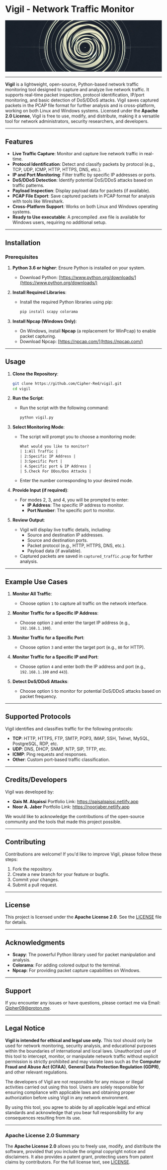 # Vigil - Network Traffic Monitor

<img src="Banner.png">

---

**Vigil** is a lightweight, open-source, Python-based network traffic monitoring tool designed to capture and analyze live network traffic. It supports real-time packet inspection, protocol identification, IP/port monitoring, and basic detection of DoS/DDoS attacks. Vigil saves captured packets in the PCAP file format for further analysis and is cross-platform, working on both Linux and Windows systems. Licensed under the **Apache 2.0 License**, Vigil is free to use, modify, and distribute, making it a versatile tool for network administrators, security researchers, and developers.

---

## Features

- **Live Traffic Capture**: Monitor and capture live network traffic in real-time.
- **Protocol Identification**: Detect and classify packets by protocol (e.g., TCP, UDP, ICMP, HTTP, HTTPS, DNS, etc.).
- **IP and Port Monitoring**: Filter traffic by specific IP addresses or ports.
- **DoS/DDoS Detection**: Identify potential DoS/DDoS attacks based on traffic patterns.
- **Payload Inspection**: Display payload data for packets (if available).
- **PCAP File Export**: Save captured packets in PCAP format for analysis with tools like Wireshark.
- **Cross-Platform Support**: Works on both Linux and Windows operating systems.
- **Ready to Use executable**: A precompiled .exe file is available for Windows users, requiring no additional setup.

---

## Installation

### Prerequisites

1. **Python 3.6 or higher**: Ensure Python is installed on your system.
   - Download Python: [https://www.python.org/downloads/](https://www.python.org/downloads/)

2. **Install Required Libraries**:
   - Install the required Python libraries using pip:
     ```bash
     pip install scapy colorama
     ```

3. **Install Npcap (Windows Only)**:
   - On Windows, install **Npcap** (a replacement for WinPcap) to enable packet capturing.
   - Download Npcap: [https://npcap.com/](https://npcap.com/)

---

## Usage

1. **Clone the Repository**:
   ```bash
   git clone https://github.com/Cipher-Red/vigil.git
   cd vigil
   ```

2. **Run the Script**:
   - Run the script with the following command:
     ```bash
     python vigil.py
     ```

3. **Select Monitoring Mode**:
   - The script will prompt you to choose a monitoring mode:
     ```
     What would you like to monitor?
     | 1:All Traffic |
     | 2:Specific IP Address |
     | 3:Specific Port |
     | 4.Specific port & IP Address |
     | 5.Check For DDos/Dos Attacks |
     ```
   - Enter the number corresponding to your desired mode.

4. **Provide Input (if required)**:
   - For modes 2, 3, and 4, you will be prompted to enter:
     - **IP Address**: The specific IP address to monitor.
     - **Port Number**: The specific port to monitor.

5. **Review Output**:
   - Vigil will display live traffic details, including:
     - Source and destination IP addresses.
     - Source and destination ports.
     - Packet protocol (e.g., HTTP, HTTPS, DNS, etc.).
     - Payload data (if available).
   - Captured packets are saved in `captured_traffic.pcap` for further analysis.

---

## Example Use Cases

1. **Monitor All Traffic**:
   - Choose option `1` to capture all traffic on the network interface.

2. **Monitor Traffic for a Specific IP Address**:
   - Choose option `2` and enter the target IP address (e.g., `192.168.1.100`).

3. **Monitor Traffic for a Specific Port**:
   - Choose option `3` and enter the target port (e.g., `80` for HTTP).

4. **Monitor Traffic for a Specific IP and Port**:
   - Choose option `4` and enter both the IP address and port (e.g., `192.168.1.100` and `443`).

5. **Detect DoS/DDoS Attacks**:
   - Choose option `5` to monitor for potential DoS/DDoS attacks based on packet frequency.

---

## Supported Protocols

Vigil identifies and classifies traffic for the following protocols:

- **TCP**: HTTP, HTTPS, FTP, SMTP, POP3, IMAP, SSH, Telnet, MySQL, PostgreSQL, RDP, etc.
- **UDP**: DNS, DHCP, SNMP, NTP, SIP, TFTP, etc.
- **ICMP**: Ping requests and responses.
- **Other**: Custom port-based traffic classification.

---

## Credits/Developers

Vigil was developed by:
- **Qais M. Alqaissi** Portfolio Link: https://qaisalqaissi.netlify.app
- **Noor A. Jaber** Portfolio Link: https://noorjaber.netlify.app

We would like to acknowledge the contributions of the open-source community and the tools that made this project possible.

---

## Contributing

Contributions are welcome! If you'd like to improve Vigil, please follow these steps:

1. Fork the repository.
2. Create a new branch for your feature or bugfix.
3. Commit your changes.
4. Submit a pull request.

---

## License

This project is licensed under the **Apache License 2.0**. See the [LICENSE](LICENSE) file for details.

---

## Acknowledgments

- **Scapy**: The powerful Python library used for packet manipulation and analysis.
- **Colorama**: For adding colored output to the terminal.
- **Npcap**: For providing packet capture capabilities on Windows.

---

## Support

If you encounter any issues or have questions, please contact me via Email: Qipher09@proton.me.

---

## Legal Notice

**Vigil is intended for ethical and legal use only.** This tool should only be used for network monitoring, security analysis, and educational purposes within the boundaries of international and local laws. Unauthorized use of this tool to intercept, monitor, or manipulate network traffic without explicit permission is strictly prohibited and may violate laws such as the **Computer Fraud and Abuse Act (CFAA)**, **General Data Protection Regulation (GDPR)**, and other relevant regulations.

The developers of Vigil are not responsible for any misuse or illegal activities carried out using this tool. Users are solely responsible for ensuring compliance with applicable laws and obtaining proper authorization before using Vigil in any network environment.

By using this tool, you agree to abide by all applicable legal and ethical standards and acknowledge that you bear full responsibility for any consequences resulting from its use.

---

### Apache License 2.0 Summary

The **Apache License 2.0** allows you to freely use, modify, and distribute the software, provided that you include the original copyright notice and disclaimers. It also provides a patent grant, protecting users from patent claims by contributors. For the full license text, see [LICENSE](LICENSE).

